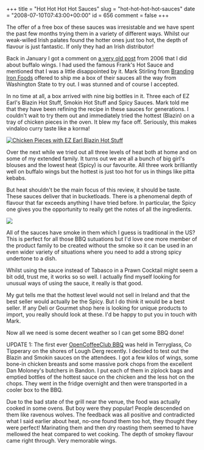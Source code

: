 +++
title = "Hot Hot Hot Hot Sauces"
slug = "hot-hot-hot-hot-sauces"
date = "2008-07-10T07:43:00+00:00"
id = 656
comment = false
+++

The offer of a free box of these sauces was irresistable and we have spent the past few months trying them in a variety of different ways. Whilst our weak-willed Irish palates found the hotter ones just too hot, the depth of flavour is just fantastic. If only they had an Irish distributor!

Back in January I got a comment on [a very old post](http://conoroneill.com/2006/03/31/buffalo-wings-mmm-tasty-but-not-so-hot/) from 2006 that I did about buffalo wings. I had used the famous Frank's Hot Sauce and mentioned that I was a little disappointed by it. Mark Stirling from [Branding Iron Foods](http://www.brandingironfoods.com/) offered to ship me a box of their sauces all the way from Washington State to try out. I was stunned and of course I accepted.

In no time at all, a box arrived with nine big bottles in it. Three each of EZ Earl's Blazin Hot Stuff, Smokin Hot Stuff and Spicy Sauces. Mark told me that they have been refining the recipe in these sauces for generations. I couldn't wait to try them out and immediately tried the hottest (Blazin) on a tray of chicken pieces in the oven. It blew my face off. Seriously, this makes vindaloo curry taste like a korma!

[![Chicken Pieces with EZ Earl Blazin Hot Stuff](/images/flickr/2024_download/2654526137_35dffe7bfa.jpg)](http://www.flickr.com/photos/bandon1/2654526137/ "Chicken Pieces with EZ Earl Blazin Hot Stuff by bandon1, on Flickr")

Over the next while we tried out all three levels of heat both at home and on some of my extended family. It turns out we are all a bunch of big girl's blouses and the lowest heat (Spicy) is our favourite. All three work brilliantly well on buffalo wings but the hottest is just too hot for us in things like pitta kebabs.

But heat shouldn't be the main focus of this review, it should be taste. These sauces deliver that in bucketloads. There is a phenomenal depth of flavour that far exceeds anything I have tried before. In particular, the Spicy one gives you the opportunity to really get the notes of all the ingredients.

![](http://www.brandingironfoods.com/images/Blazin-Hot%20Stuff2.jpg)

All of the sauces have smoke in them which I guess is traditional in the US? This is perfect for all those BBQ sutuations but I'd love one more member of the product family to be created without the smoke so it can be used in an even wider variety of situations where you need to add a strong spicy undertone to a dish.

Whilst using the sauce instead of Tabasco in a Prawn Cocktail might seem a bit odd, trust me, it works so so well. I actually find myself looking for unusual ways of using the sauce, it really is that good.

My gut tells me that the hottest level would not sell in Ireland and that the best seller would actually be the Spicy. But I do think it would be a best seller. If any Deli or Gourmet shop here is looking for unique products to import, you really should look at these. I'd be happy to put you in touch with Mark.

Now all we need is some decent weather so I can get some BBQ done!

UPDATE 1: The first ever [OpenCoffeeClub BBQ](http://opencoffeeclub-bbq.com/) was held in Terryglass, Co Tipperary on the shores of Lough Derg recently. I decided to test out the Blazin and Smokin sauces on the attendees. I got a few kilos of wings, some bone-in chicken breasts and some massive pork chops from the excellent Dan Moloney's butchers in Bandon. I put each of them in ziplock bags and emptied bottles of the hottest sauce on the chicken and the less hot on the chops. They went in the fridge overnight and then were transported in a cooler box to the BBQ.

Due to the bad state of the grill near the venue, the food was actually cooked in some ovens. But boy were they popular! People descended on them like ravenous wolves. The feedback was all positive and contradicted what I said earlier about heat, no-one found them too hot, they thought they were perfect! Marinating them and then dry roasting them seemed to have mellowed the heat compared to wet cooking. The depth of smokey flavour came right through. Very memorable wings.
